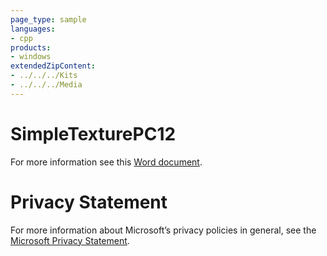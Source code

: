 ```yaml
---
page_type: sample
languages:
- cpp
products:
- windows
extendedZipContent:
- ../../../Kits
- ../../../Media
---
```

# SimpleTexturePC12
For more information see this [Word document](Readme.docx).
# Privacy Statement
For more information about Microsoft’s privacy policies in general, see the [Microsoft Privacy Statement](https://privacy.microsoft.com/en-us/privacystatement/).
